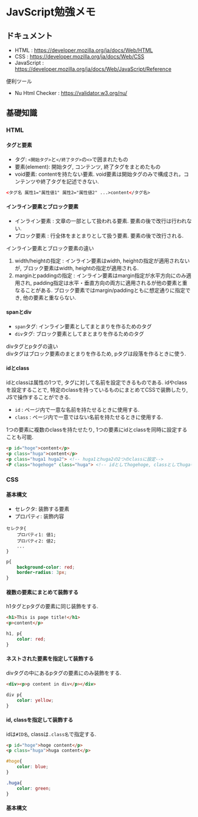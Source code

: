 # JavScript勉強メモ

## ドキュメント
- HTML : https://developer.mozilla.org/ja/docs/Web/HTML
- CSS : https://developer.mozilla.org/ja/docs/Web/CSS
- JavaScript : https://developer.mozilla.org/ja/docs/Web/JavaScript/Reference

便利ツール
- Nu Html Checker : https://validator.w3.org/nu/

## 基礎知識
### HTML
#### タグと要素
- タグ: `<開始タグ>`と`</終了タグ>`の`<>`で囲まれたもの
- 要素(element): 開始タグ, コンテンツ, 終了タグをまとめたもの
- void要素: contentを持たない要素. void要素は開始タグのみで構成され，コンテンツや終了タグを記述できない.
```html
<タグ名 属性1="属性値1" 属性2="属性値2" ...>content</タグ名>
```

#### インライン要素とブロック要素
- インライン要素 : 文章の一部として扱われる要素. 要素の後で改行は行われない.
- ブロック要素 : 行全体をまとまりとして扱う要素. 要素の後で改行される.

インライン要素とブロック要素の違い
1. width/heightの指定 : インライン要素はwidth, heightの指定が適用されないが, ブロック要素はwidth, heightの指定が適用される.
2. marginとpaddingの指定 : インライン要素はmargin指定が水平方向にのみ適用され, padding指定は水平・垂直方向の両方に適用されるが他の要素と重なることがある. ブロック要素ではmargin/paddingともに想定通りに指定でき, 他の要素と重ならない.

#### spanとdiv
- `span`タグ: インライン要素としてまとまりを作るためのタグ 
- `div`タグ: ブロック要素としてまとまりを作るためのタグ

divタグとpタグの違い  
divタグはブロック要素のまとまりを作るため, pタグは段落を作るときに使う.

#### idとclass

idとclassは属性の1つで, タグに対して名前を設定できるものである. idやclassを設定することで, 特定のclassを持っているものにまとめてCSSで装飾したり, JSで操作することができる.

- `id` : ページ内で一意な名前を持たせるときに使用する.
- `class` : ページ内で一意ではない名前を持たせるときに使用する.

1つの要素に複数のclassを持たせたり, 1つの要素にidとclassを同時に設定することも可能.
```html
<p id="hoge">content</p>
<p class="huga">content</p>
<p class="huga1 huga2"> <!-- huga1とhuga2の2つのclassに設定-->
<P class="hogehoge" class="huga"> <!-- idとしてhogehoge, classとしてhugaを設定 -->
```

### CSS
#### 基本構文
- セレクタ: 装飾する要素
- プロパティ: 装飾内容

```
セレクタ{
    プロパティ1: 値1;
    プロパティ2: 値2;
    ...
}
```

```css
p{
    background-color: red;
    border-radius: 3px;
}
```

#### 複数の要素にまとめて装飾する
h1タグとpタグの要素に同じ装飾をする.
```html
<h1>This is page title!</h1>
<p>content</p>
```
```css
h1, p{
    color: red;
}
```

#### ネストされた要素を指定して装飾する
divタグの中にあるpタグの要素にのみ装飾をする.
```html
<div><p>p content in div</p></div>
```

```css
div p{
    color: yellow;
}
```

#### id, classを指定して装飾する
idは`#ID名`, classは`.class名`で指定する.
```html
<p id="hoge">hoge content</p>
<p class="huga">huga content</p>
```
```css
#hoge{
    color: blue;
}

.huga{
    color: green;
}
```

#### 基本構文